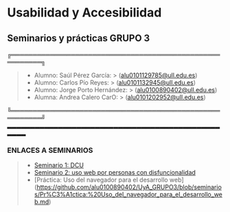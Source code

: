 # Usabilidad y Accesibilidad
## Seminarios y prácticas GRUPO 3

╔═════════════════════════════════════════════════════════╗

> - Alumno: Saúl Pérez García: > (alu0101129785@ull.edu.es)
> - Alumno: Carlos Pío Reyes: > (alu0101132945@ull.edu.es)
> - Alumno: Jorge Porto Hernández: > (alu0100890402@ull.edu.es)
> - Alumna: Andrea Calero CarO: > (alu0101202952@ull.edu.es)

╚═════════════════════════════════════════════════════════╝
▂▂▂▂▂▂▂▂▂▂▂▂▂▂▂▂▂▂▂▂▂▂▂▂▂▂▂▂▂▂▂▂▂▂▂▂▂▂▂▂▂▂▂▂▂▂▂▂▂▂
### ENLACES A SEMINARIOS

> - [Seminario 1: DCU](https://github.com/alu0100890402/UyA_GRUPO3/blob/seminarios/Seminario%201:%20DCU.md)
> - [Seminario 2: uso web por personas con disfuncionalidad](https://github.com/alu0100890402/UyA_GRUPO3/blob/seminarios/Seminario%202:%20Uso_web_personas_con_disfuncionalidad.md)
> - [Práctica: Uso del navegador para el desarrollo web] (https://github.com/alu0100890402/UyA_GRUPO3/blob/seminarios/Pr%C3%A1ctica:%20Uso_del_navegador_para_el_desarrollo_web.md)
